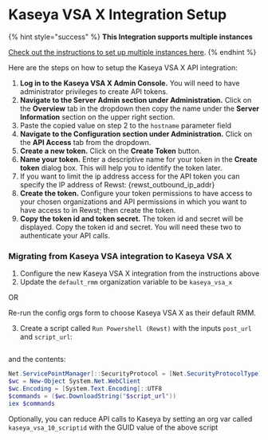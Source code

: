 # Kaseya VSA X Integration Setup

{% hint style="success" %}
**This Integration supports multiple instances**

[Check out the instructions to set up multiple instances here](../../general/multi-instance-integration/multi-instance-integration-setup.md).
{% endhint %}

Here are the steps on how to setup the Kaseya VSA X API integration:

1. **Log in to the Kaseya VSA X Admin Console.** You will need to have administrator privileges to create API tokens.
2. **Navigate to the Server Admin section under Administration.** Click on the **Overview** tab in the dropdown then copy the name under the **Server Information** section on the upper right section.
3. Paste the copied value on step 2 to the `hostname` parameter field
4. **Navigate to the Configuration section under Administration.** Click on the **API Access** tab from the dropdown.
5. **Create a new token.** Click on the **Create Token** button.
6. **Name your token.** Enter a descriptive name for your token in the **Create token** dialog box. This will help you to identify the token later.
7. If you want to limit the ip address access for the API token you can specify the IP address of Rewst: {rewst\_outbound\_ip\_addr}
8. **Create the token.** Configure your token permissions to have access to your chosen organizations and API permissions in which you want to have access to in Rewst; then create the token.
9. **Copy the token id and token secret.** The token id and secret will be displayed. Copy the token id and secret. You will need these two to authenticate your API calls.

### Migrating from Kaseya VSA integration to Kaseya VSA X

1. Configure the new Kaseya VSA X integration from the instructions above
2. Update the `default_rmm` organization variable to be `kaseya_vsa_x`&#x20;

&#x20;       OR&#x20;

&#x20;       Re-run the config orgs form to choose Kaseya VSA X as their default RMM.

3. Create a script called `Run Powershell (Rewst)` with the inputs `post_url` and `script_url`:

<figure><img src="../../../../.gitbook/assets/Screenshot 2024-09-09 at 2.44.05 PM.png" alt=""><figcaption></figcaption></figure>

and the contents:

```powershell
Net.ServicePointManager]::SecurityProtocol = [Net.SecurityProtocolType]::Tls12
$wc = New-Object System.Net.WebClient
$wc.Encoding = [System.Text.Encoding]::UTF8
$commands = ($wc.DownloadString("$script_url"))
iex $commands
```

Optionally, you can reduce API calls to Kaseya by setting an org var called `kaseya_vsa_10_scriptid` with the GUID value of the above script
